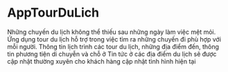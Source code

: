 # AppTourDuLich
Những chuyến du lịch không thể thiếu sau những ngày làm việc mệt mỏi.
Ứng dụng tour du lịch hỗ trợ trong việc tìm ra những chuyến đi phù hợp với mỗi người.
Thông tin lịch trình các tour du lịch, những địa điểm đến, thông tin phương tiện di chuyễn và chỗ ở
Tin tức ở các địa điểm du lịch sẽ được cập nhật thường xuyên cho khách hàng cập nhật tình hình hiện tại
